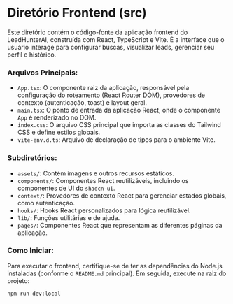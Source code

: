 # Diretório Frontend (src)

Este diretório contém o código-fonte da aplicação frontend do LeadHunterAI, construída com React, TypeScript e Vite. É a interface que o usuário interage para configurar buscas, visualizar leads, gerenciar seu perfil e histórico.

### Arquivos Principais:

- `App.tsx`: O componente raiz da aplicação, responsável pela configuração do roteamento (React Router DOM), provedores de contexto (autenticação, toast) e layout geral.
- `main.tsx`: O ponto de entrada da aplicação React, onde o componente `App` é renderizado no DOM.
- `index.css`: O arquivo CSS principal que importa as classes do Tailwind CSS e define estilos globais.
- `vite-env.d.ts`: Arquivo de declaração de tipos para o ambiente Vite.

### Subdiretórios:

- `assets/`: Contém imagens e outros recursos estáticos.
- `components/`: Componentes React reutilizáveis, incluindo os componentes de UI do `shadcn-ui`.
- `context/`: Provedores de contexto React para gerenciar estados globais, como autenticação.
- `hooks/`: Hooks React personalizados para lógica reutilizável.
- `lib/`: Funções utilitárias e de ajuda.
- `pages/`: Componentes React que representam as diferentes páginas da aplicação.

### Como Iniciar:

Para executar o frontend, certifique-se de ter as dependências do Node.js instaladas (conforme o `README.md` principal). Em seguida, execute na raiz do projeto:

```bash
npm run dev:local
```

